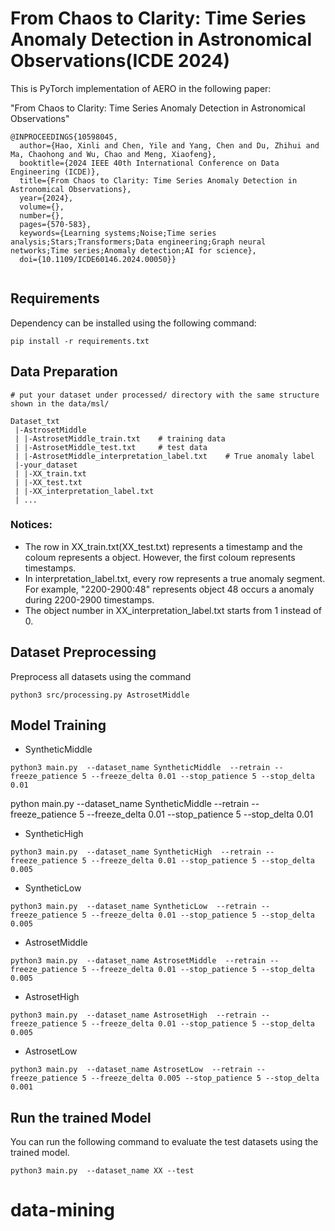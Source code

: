 # From Chaos to Clarity: Time Series Anomaly Detection in Astronomical Observations(ICDE 2024)

This is PyTorch implementation of AERO in the following paper: 

"From Chaos to Clarity: Time Series Anomaly Detection in Astronomical Observations"
```
@INPROCEEDINGS{10598045,
  author={Hao, Xinli and Chen, Yile and Yang, Chen and Du, Zhihui and Ma, Chaohong and Wu, Chao and Meng, Xiaofeng},
  booktitle={2024 IEEE 40th International Conference on Data Engineering (ICDE)}, 
  title={From Chaos to Clarity: Time Series Anomaly Detection in Astronomical Observations}, 
  year={2024},
  volume={},
  number={},
  pages={570-583},
  keywords={Learning systems;Noise;Time series analysis;Stars;Transformers;Data engineering;Graph neural networks;Time series;Anomaly detection;AI for science},
  doi={10.1109/ICDE60146.2024.00050}}


```
## Requirements

Dependency can be installed using the following command:

```
pip install -r requirements.txt
```
## Data Preparation
```
# put your dataset under processed/ directory with the same structure shown in the data/msl/

Dataset_txt
 |-AstrosetMiddle
 | |-AstrosetMiddle_train.txt    # training data
 | |-AstrosetMiddle_test.txt     # test data
 | |-AstrosetMiddle_interpretation_label.txt    # True anomaly label
 |-your_dataset
 | |-XX_train.txt
 | |-XX_test.txt
 | |-XX_interpretation_label.txt
 | ...

```
### Notices:
* The row in XX_train.txt(XX_test.txt) represents a timestamp and the coloum represents a object. However, the first coloum represents timestamps.
* In interpretation_label.txt, every row represents a true anomaly segment. For example, "2200-2900:48" represents object 48 occurs a anomaly during 2200-2900 timestamps.
* The object number in XX_interpretation_label.txt starts from 1 instead of 0. 

## Dataset Preprocessing
Preprocess all datasets using the command
```
python3 src/processing.py AstrosetMiddle
```

## Model Training
- SyntheticMiddle
```
python3 main.py  --dataset_name SyntheticMiddle  --retrain --freeze_patience 5 --freeze_delta 0.01 --stop_patience 5 --stop_delta 0.01
```
python main.py  --dataset_name SyntheticMiddle  --retrain --freeze_patience 5 --freeze_delta 0.01 --stop_patience 5 --stop_delta 0.01

- SyntheticHigh
```
python3 main.py  --dataset_name SyntheticHigh  --retrain --freeze_patience 5 --freeze_delta 0.01 --stop_patience 5 --stop_delta 0.005
```

- SyntheticLow
```
python3 main.py  --dataset_name SyntheticLow  --retrain --freeze_patience 5 --freeze_delta 0.01 --stop_patience 5 --stop_delta 0.005
```

- AstrosetMiddle
```
python3 main.py  --dataset_name AstrosetMiddle  --retrain --freeze_patience 5 --freeze_delta 0.01 --stop_patience 5 --stop_delta 0.005
```

- AstrosetHigh
```
python3 main.py  --dataset_name AstrosetHigh  --retrain --freeze_patience 5 --freeze_delta 0.01 --stop_patience 5 --stop_delta 0.005
```

- AstrosetLow
```
python3 main.py  --dataset_name AstrosetLow  --retrain --freeze_patience 5 --freeze_delta 0.005 --stop_patience 5 --stop_delta 0.001
```


## Run the trained Model

You can run the following command to evaluate the test datasets using the trained model.

```
python3 main.py  --dataset_name XX --test
```








# data-mining
